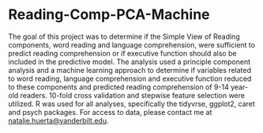 # Reading-Comp-PCA-Machine
The goal of this project was to determine if the Simple View of Reading components, word reading and language comprehension, were sufficient to predict reading comprehension or if executive function should also be included in the predictive model. The analysis used a principle component analysis and a machine learning approach to determine if variables related to word reading, language comprehension and executive function reduced to these components and  predicted reading comprehension of 9-14 year-old readers. 10-fold cross validation and stepwise feature selection were utilized. R was used for all analyses, specifically the tidyvrse, ggplot2, caret and psych packages. For access to data, please contact me at natalie.huerta@vanderbilt.edu.
